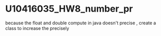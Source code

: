 # U10416035_HW8_number_pr
because the float and double compute in java doesn't precise , create a class to increase the precisely 
